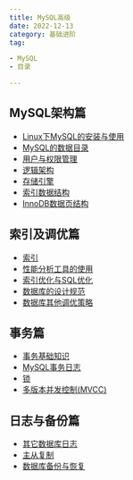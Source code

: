 ```yaml
---
title: MySQL高级
date: 2022-12-13
category: 基础进阶
tag:

- MySQL
- 目录

---
```


## **MySQL架构篇**

- [Linux下MySQL的安装与使用](setup-linux.md)
- [MySQL的数据目录](data-dir.md)
- [用户与权限管理](user.md)
- [逻辑架构](logical-architecture.md)
- [存储引擎](engines.md)
- [索引数据结构](indexes.md)
- [InnoDB数据页结构](InnoDB.md)

## **索引及调优篇**

- [索引]()
- [性能分析工具的使用]()
- [索引优化与SQL优化]()
- [数据库的设计规范]()
- [数据库其他调优策略]()

## **事务篇**

- [事务基础知识]()
- [MySQL事务日志]()
- [锁]()
- [多版本并发控制(MVCC)]()

## **日志与备份篇**

- [其它数据库日志]()
- [主从复制]()
- [数据库备份与恢复]()

